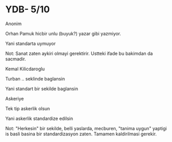 # YDB- 5/10

Anonim

Orhan Pamuk hicbir unlu (buyuk?) yazar gibi yazmiyor.

Yani standarta uymuyor

Not: Sanat zaten aykiri olmayi gerektirir. Ustteki ifade bu bakimdan da sacmadir.

Kemal Kilicdaroglu

Turban .. seklinde baglansin

Yani standart bir sekilde baglansin

Askeriye

Tek tip askerlik olsun

Yani askerlik standardize edilsin

Not: "Herkesin" bir sekilde, belli yaslarda, mecburen, "tanima uygun" yaptigi is basli basina bir standardizasyon zaten. Tamamen kaldirilmasi gerekir.

